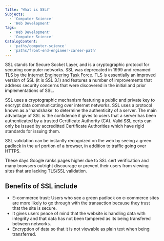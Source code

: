 ```yaml
---
Title: 'What is SSL?'
Subjects:
  - 'Computer Science'
  - 'Web Development'
Tags:
  - 'Web Development'
  - 'Computer Science'
CatalogContent:
  - 'paths/computer-science'
  - 'paths/front-end-engineer-career-path'
---
```


SSL stands for Secure Socket Layer, and is a cryptographic protocol for securing computer networks. SSL was deprecated in 1999 and renamed TLS by the [Internet Engineering Task Force](https://www.ietf.org). TLS is essentially an improved version of SSL (it is SSL 3.1) and features a number of improvements that address security concerns that were discovered in the initial and prior implementations of SSL.

SSL uses a cryptographic mechanism featuring a public and private key to encrypt data communicating over internet networks. SSL uses a protocol known as a 'handshake' to determine the authenticity of a server. The main advantage of SSL is the confidence it gives to users that a server has been authenticated by a trusted Certificate Authority (CA). Valid SSL certs can only be issued by accreditted Certificate Authorities which have rigid standards for issuing them.

SSL validation can be instantly recognized on the web by seeing a green padlock in the url portion of a browser, in addition to traffic going over HTTPS.

These days Google ranks pages higher due to SSL cert verification and many browsers outright discourage or prevent their users from viewing sites that are lacking TLS/SSL validation.

## Benefits of SSL include

- E-commerce trust: Users who see a green padlock on e-commerce sites are more likely to go through with the transaction because they trust that the site is secure.
- It gives users peace of mind that the website is handling data with integrity and that data has not been tampered as its being transfered between networks.
- Encryption of data so that it is not viewable as plain text when being transferred.
